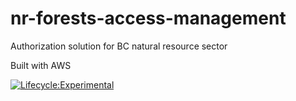 # nr-forests-access-management
Authorization solution for BC natural resource sector

Built with AWS

[![Lifecycle:Experimental](https://img.shields.io/badge/Lifecycle-Experimental-339999)](<Redirect-URL>)
